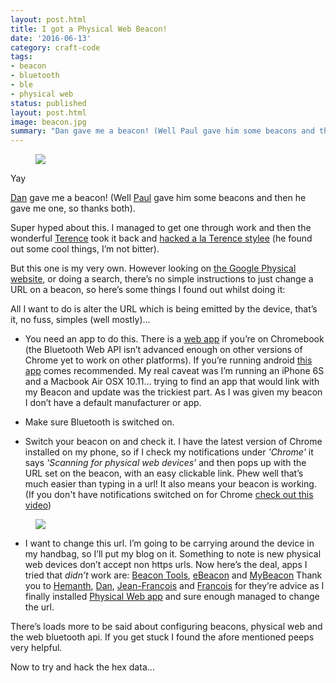 ```yaml
---
layout: post.html
title: I got a Physical Web Beacon!
date: '2016-06-13'
category: craft-code
tags:
- beacon
- bluetooth
- ble
- physical web
status: published
layout: post.html
image: beacon.jpg
summary: "Dan gave me a beacon! (Well Paul gave him some beacons and then he gave me one, so thanks both)."
---
```


<figure>
  <img src="media/beacon.jpg" />
</figure>

Yay

[Dan](https://twitter.com/dan_jenkins) gave me a beacon! (Well [Paul](https://twitter.com/Paul_Kinlan) gave him some beacons and then he gave me one, so thanks both).

Super hyped about this. I managed to get one through work and then the wonderful [Terence](https://twitter.com/edent) took it back and [hacked a la Terence stylee](https://shkspr.mobi/blog/2016/02/inside-a-physical-web-ble-beacon/) (he found out some cool things, I’m not bitter).

But this one is my very own. However looking on [the Google Physical website](https://google.github.io/physical-web/), or doing a search, there’s no simple instructions to just change a URL on a beacon, so here’s some things I found out whilst doing it:

All I want to do is alter the URL which is being emitted by the device, that’s it, no fuss, simples (well mostly)…

- You need an app to do this. There is a [web app](http://cf.physical-web.org/) if you’re on Chromebook (the Bluetooth Web API isn’t advanced enough on other versions of Chrome yet to work on other platforms). If you’re running android [this app](https://play.google.com/store/apps/details?id=physical_web.org.physicalweb&hl=en_GB) comes recommended. My real caveat was I’m running an iPhone 6S and a Macbook Air OSX 10.11… trying to find an app that would link with my Beacon and update was the trickiest part. As I was given my beacon I don’t have a default manufacturer or app.

- Make sure Bluetooth is switched on.

- Switch your beacon on and check it. I have the latest version of Chrome installed on my phone, so if I check my notifications under *'Chrome'* it says _'Scanning for physical web devices'_ and then pops up with the URL set on the beacon, with an easy clickable link. Phew well that’s much easier than typing in a url! It also means your beacon is working. (If you don't have notifications switched on for Chrome [check out this video](https://docs.pushmote.com/docs/how-to-enable-chromes-physical-web-extension-on-the-ios))

<figure class="media-feature">
  <img src="media/chromeNoti.jpg" />
</figure>

- I want to change this url. I’m going to be carrying around the device in my handbag, so I’ll put my blog on it. Something to note is new physical web devices don’t accept non https urls.  Now here’s the deal, apps I tried that *didn’t* work are: [Beacon Tools](https://itunes.apple.com/us/app/beacon-tools/id1094371356?mt=8), [eBeacon](https://itunes.apple.com/us/app/ebeacon-ibeacon-eddystone/id730279939?mt=8) and [MyBeacon](https://itunes.apple.com/us/app/my-beacon-best-beacon-manager/id850255614?mt=8) Thank you to [Hemanth](https://twitter.com/gnumanth), [Dan](https://twitter.com/dan_jenkins), [Jean-François](https://twitter.com/jefbinomed) and [Francois](https://github.com/beaufortfrancois) for they’re advice as I finally installed [Physical Web app](https://itunes.apple.com/fr/app/physical-web/id927653608?mt=8) and sure enough managed to change the url.

There’s loads more to be said about configuring beacons, physical web and the web bluetooth api. If you get stuck I found the afore mentioned peeps very helpful.

Now to try and hack the hex data…